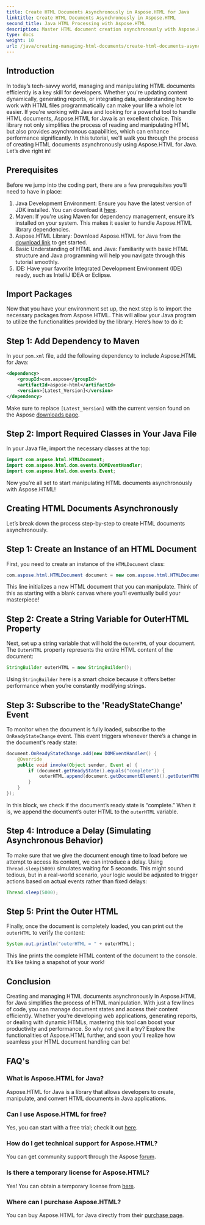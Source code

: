 ```yaml
---
title: Create HTML Documents Asynchronously in Aspose.HTML for Java
linktitle: Create HTML Documents Asynchronously in Aspose.HTML
second_title: Java HTML Processing with Aspose.HTML
description: Master HTML document creation asynchronously with Aspose.HTML for Java. Step-by-step guide, tips, and FAQs included for swift learning.
type: docs
weight: 10
url: /java/creating-managing-html-documents/create-html-documents-async/
---
```

## Introduction
In today’s tech-savvy world, managing and manipulating HTML documents efficiently is a key skill for developers. Whether you're updating content dynamically, generating reports, or integrating data, understanding how to work with HTML files programmatically can make your life a whole lot easier. If you're working with Java and looking for a powerful tool to handle HTML documents, Aspose.HTML for Java is an excellent choice. This library not only simplifies the process of reading and manipulating HTML but also provides asynchronous capabilities, which can enhance performance significantly. In this tutorial, we'll walk you through the process of creating HTML documents asynchronously using Aspose.HTML for Java. Let’s dive right in!
## Prerequisites
Before we jump into the coding part, there are a few prerequisites you'll need to have in place:
1. Java Development Environment: Ensure you have the latest version of JDK installed. You can download it [here](https://www.oracle.com/java/technologies/javase-jdk11-downloads.html).
2. Maven: If you're using Maven for dependency management, ensure it’s installed on your system. This makes it easier to handle Aspose.HTML library dependencies.
3. Aspose.HTML Library: Download Aspose.HTML for Java from the [download link](https://releases.aspose.com/html/java/) to get started.
4. Basic Understanding of HTML and Java: Familiarity with basic HTML structure and Java programming will help you navigate through this tutorial smoothly.
5. IDE: Have your favorite Integrated Development Environment (IDE) ready, such as IntelliJ IDEA or Eclipse.
## Import Packages
Now that you have your environment set up, the next step is to import the necessary packages from Aspose.HTML. This will allow your Java program to utilize the functionalities provided by the library. Here’s how to do it:
## Step 1: Add Dependency to Maven
In your `pom.xml` file, add the following dependency to include Aspose.HTML for Java:
```xml
<dependency>
    <groupId>com.aspose</groupId>
    <artifactId>aspose-html</artifactId>
    <version>[Latest_Version]</version>
</dependency>
```
Make sure to replace `[Latest_Version]` with the current version found on the Aspose [downloads page](https://releases.aspose.com/html/java/).
## Step 2: Import Required Classes in Your Java File
In your Java file, import the necessary classes at the top:
```java
import com.aspose.html.HTMLDocument;
import com.aspose.html.dom.events.DOMEventHandler;
import com.aspose.html.dom.events.Event;
```
Now you’re all set to start manipulating HTML documents asynchronously with Aspose.HTML!
## Creating HTML Documents Asynchronously
Let’s break down the process step-by-step to create HTML documents asynchronously.
## Step 1: Create an Instance of an HTML Document
First, you need to create an instance of the `HTMLDocument` class:
```java
com.aspose.html.HTMLDocument document = new com.aspose.html.HTMLDocument();
```
This line initializes a new HTML document that you can manipulate. Think of this as starting with a blank canvas where you'll eventually build your masterpiece!
## Step 2: Create a String Variable for OuterHTML Property
Next, set up a string variable that will hold the `OuterHTML` of your document. The `OuterHTML` property represents the entire HTML content of the document:
```java
StringBuilder outerHTML = new StringBuilder();
```
Using `StringBuilder` here is a smart choice because it offers better performance when you’re constantly modifying strings.
## Step 3: Subscribe to the 'ReadyStateChange' Event
To monitor when the document is fully loaded, subscribe to the `OnReadyStateChange` event. This event triggers whenever there’s a change in the document's ready state:
```java
document.OnReadyStateChange.add(new DOMEventHandler() {
    @Override
    public void invoke(Object sender, Event e) {
        if (document.getReadyState().equals("complete")) {
            outerHTML.append(document.getDocumentElement().getOuterHTML());
        }
    }
});
```
In this block, we check if the document’s ready state is “complete.” When it is, we append the document’s outer HTML to the `outerHTML` variable. 
## Step 4: Introduce a Delay (Simulating Asynchronous Behavior)
To make sure that we give the document enough time to load before we attempt to access its content, we can introduce a delay. Using `Thread.sleep(5000)` simulates waiting for 5 seconds. This might sound tedious, but in a real-world scenario, your logic would be adjusted to trigger actions based on actual events rather than fixed delays:
```java
Thread.sleep(5000);
```
## Step 5: Print the Outer HTML
Finally, once the document is completely loaded, you can print out the `outerHTML` to verify the content:
```java
System.out.println("outerHTML = " + outerHTML);
```
This line prints the complete HTML content of the document to the console. It’s like taking a snapshot of your work!
## Conclusion
Creating and managing HTML documents asynchronously in Aspose.HTML for Java simplifies the process of HTML manipulation. With just a few lines of code, you can manage document states and access their content efficiently. Whether you’re developing web applications, generating reports, or dealing with dynamic HTMLs, mastering this tool can boost your productivity and performance.
So why not give it a try? Explore the functionalities of Aspose.HTML further, and soon you’ll realize how seamless your HTML document handling can be!
## FAQ's
### What is Aspose.HTML for Java?
Aspose.HTML for Java is a library that allows developers to create, manipulate, and convert HTML documents in Java applications.
### Can I use Aspose.HTML for free?
Yes, you can start with a free trial; check it out [here](https://releases.aspose.com/).
### How do I get technical support for Aspose.HTML?
You can get community support through the Aspose [forum](https://forum.aspose.com/c/html/29).
### Is there a temporary license for Aspose.HTML?
Yes! You can obtain a temporary license from [here](https://purchase.aspose.com/temporary-license/).
### Where can I purchase Aspose.HTML?
You can buy Aspose.HTML for Java directly from their [purchase page](https://purchase.aspose.com/buy).
